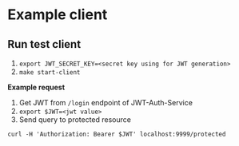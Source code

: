 # Example client  

## Run test client
1. `export JWT_SECRET_KEY=<secret key using for JWT generation>`
2. `make start-client`

**Example request** 
1.  Get JWT from `/login` endpoint of JWT-Auth-Service
2. `export $JWT=<jwt value>`
3. Send query to protected resource  
```
curl -H 'Authorization: Bearer $JWT' localhost:9999/protected
```
